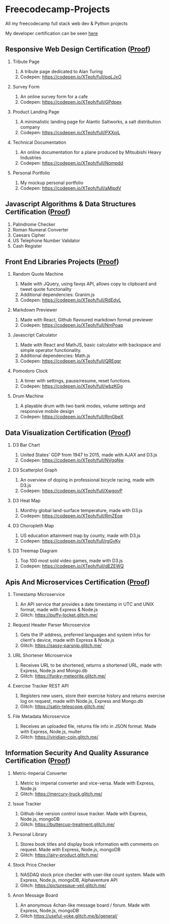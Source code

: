 # Freecodecamp-Projects
All my freecodecamp full stack web dev & Python projects

My developer certification can be seen [here](https://www.freecodecamp.org/certification/mrgernae/full-stack)

Responsive Web Design Certification ([Proof](https://www.freecodecamp.org/certification/mrgernae/responsive-web-design))
---
1. Tribute Page
   1. A tribute page dedicated to Alan Turing
   2. Codepen: https://codepen.io/XTeoh/full/pqLJxO
  
2. Survey Form
   1. An online survey form for a cafe
   2. Codepen: https://codepen.io/XTeoh/full/GPdpex
  
3. Product Landing Page
   1. A minimalistic landing page for Alantic Saltworks, a salt distribution company
   2. Codepen: https://codepen.io/XTeoh/full/PXXojL
   
4. Technical Documentation
   1. An online documentation for a plane produced by Mitsubishi Heavy Industries
   2. Codepen: https://codepen.io/XTeoh/full/Nompdd
   
5. Personal Portfolio
   1. My mockup personal portfolio
   2. Codepen: https://codepen.io/XTeoh/full/aMjpdV
   

Javascript Algorithms & Data Structures Certification ([Proof](https://www.freecodecamp.org/certification/mrgernae/javascript-algorithms-and-data-structures))
---
1. Palindrome Checker
2. Roman Numeral Converter
3. Caesars Cipher
4. US Telephone Number Validator
5. Cash Register


Front End Libraries Projects ([Proof](https://www.freecodecamp.org/certification/mrgernae/front-end-libraries))
---
1. Random Quote Machine
   1. Made with JQuery, using favqs API, allows copy to clipboard and tweet quote functonality
   2. Additional dependencies: Granim.js
   3. Codepen: https://codepen.io/XTeoh/full/RdEdyL
   
2. Markdown Previewer
   1. Made with React, Github flavoured markdown format previewer
   2. Codepen: https://codepen.io/XTeoh/full/NmPoap
   
3. Javascript Calculator
   1. Made with React and MathJS, basic calculator with backspace and simple operator functionality.
   2. Additional dependencies: Math.js
   3. Codepen: https://codepen.io/XTeoh/full/QREgqr
  
4. Pomodoro Clock
   1. A timer with settings, pause/resume, reset functions.
   2. Codepen: https://codepen.io/XTeoh/full/wbzKGg
   
5. Drum Machine
   1. A playable drum with two bank modes, volume settings and responsive mobile design
   2. Codepen: https://codepen.io/XTeoh/full/RmGbeX

Data Visualization Certification ([Proof](https://www.freecodecamp.org/certification/mrgernae/data-visualization))
---
1. D3 Bar Chart
   1. United States' GDP from 1947 to 2015, made with AJAX and D3.js
   2. Codepen: https://codepen.io/XTeoh/full/NVgqNw
   
2. D3 Scatterplot Graph
   1. An overview of doping in professional bicycle racing, made with D3.js
   2. Codepen: https://codepen.io/XTeoh/full/XwgovP
   
3. D3 Heat Map
   1. Monthly global land-surface temperature, made with D3.js
   2. Codepen: https://codepen.io/XTeoh/full/RmZEoe
   
4. D3 Choropleth Map
   1. US education attainment map by county, made with D3.js
   2. Codepen: https://codepen.io/XTeoh/full/rgGvKy
   
5. D3 Treemap Diagram
   1. Top 100 most sold video games, made with D3.js
   2. Codepen: https://codepen.io/XTeoh/full/dEZEWQ
   
Apis And Microservices Certification ([Proof](https://www.freecodecamp.org/certification/mrgernae/apis-and-microservices))
---
1. Timestamp Microservice
   1. An API service that provides a date timestamp in UTC and UNIX format, made with Express & Node.js
   2. Glitch: https://puffy-locket.glitch.me/
   
2. Request Header Parser Microservice
   1. Gets the IP address, preferred languages and system infos for client's device, made with Express & Node.js
   2. Glitch: https://sassy-parsnip.glitch.me/
   
3. URL Shortener Microservice
   1. Receives URL to be shortened, returns a shortened URL, made with Express, Node.js and Mongo.db
   2. Glitch: https://funky-meteorite.glitch.me/
   
4. Exercise Tracker REST API
   1. Registers new users, store their exercise history and returns exercise log on request, made with Node.js, Express and Mongo.db
   2. Glitch: https://satin-telescope.glitch.me/
   
5. File Metadata Microservice
   1. Receives an uploaded file, returns file info in JSON format. Made with Express, Node.js, multer
   2. Glitch: https://viridian-coin.glitch.me/

Information Security And Quality Assurance Certification ([Proof](https://www.freecodecamp.org/certification/mrgernae/information-security-and-quality-assurance))
---
1. Metric-Imperial Converter
   1. Metric to imperial converter and vice-versa. Made with Express, Node.js
   2. Glitch: https://mercury-truck.glitch.me/
   
2. Issue Tracker
   1. Github-like version control issue tracker. Made with Express, Node.js, mongoDB
   2. Glitch: https://buttercup-treatment.glitch.me/
   
3. Personal Library
   1. Stores book titles and display book information with comments on request. Made with Express, Node.js, mongoDB
   2. Glitch: https://airy-product.glitch.me/
   
4. Stock Price Checker
   1. NASDAQ stock price checker with user-like count system. Made with Express, Node.js, mongoDB, Alphaventure API
   2. Glitch: https://picturesque-veil.glitch.me/
   
5. Anon Message Board
   1. An anonymous 4chan-like message board / forum. Made with Express, Node.js, mongoDB
   2. Glitch  https://useful-yoke.glitch.me/b/general/
